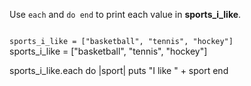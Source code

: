Use `each` and `do end`
to print each value in **sports_i_like**.

<codeblock language="ruby" type="exercise" testMode="fixedInput">
<code>
sports_i_like = ["basketball", "tennis", "hockey"]
</code>

<solution>
sports_i_like = ["basketball", "tennis", "hockey"]

sports_i_like.each do |sport|
  puts "I like " + sport
end
</solution>
</codeblock>